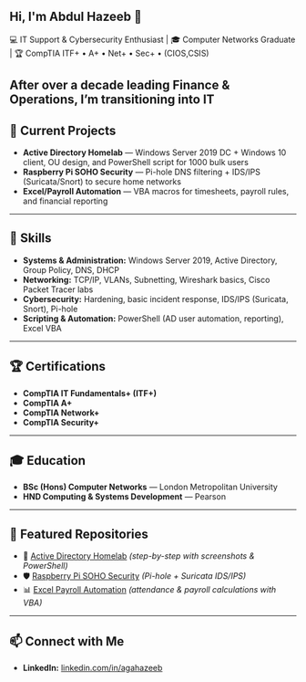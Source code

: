 ## Hi, I'm Abdul Hazeeb 👋

💻 IT Support & Cybersecurity Enthusiast | 🎓 Computer Networks Graduate | 🏆 CompTIA ITF+ • A+ • Net+ • Sec+ • (CIOS,CSIS) 

After over a decade leading Finance & Operations, I’m transitioning into IT 
---

## 🔧 Current Projects
- **Active Directory Homelab** — Windows Server 2019 DC + Windows 10 client, OU design, and PowerShell script for 1000 bulk users  
- **Raspberry Pi SOHO Security** — Pi-hole DNS filtering + IDS/IPS (Suricata/Snort) to secure home networks  
- **Excel/Payroll Automation** — VBA macros for timesheets, payroll rules, and financial reporting  

---

## 🧠 Skills
- **Systems & Administration:** Windows Server 2019, Active Directory, Group Policy, DNS, DHCP  
- **Networking:** TCP/IP, VLANs, Subnetting, Wireshark basics, Cisco Packet Tracer labs  
- **Cybersecurity:** Hardening, basic incident response, IDS/IPS (Suricata, Snort), Pi-hole  
- **Scripting & Automation:** PowerShell (AD user automation, reporting), Excel VBA  


---

## 🏆 Certifications
- **CompTIA IT Fundamentals+ (ITF+)**  
- **CompTIA A+**  
- **CompTIA Network+**  
- **CompTIA Security+**  


---

## 🎓 Education
- **BSc (Hons) Computer Networks** — London Metropolitan University  
- **HND Computing & Systems Development** — Pearson  

---

## 📂 Featured Repositories
- 🔑 [Active Directory Homelab](#) *(step-by-step with screenshots & PowerShell)*  
- 🛡 [Raspberry Pi SOHO Security](#) *(Pi-hole + Suricata IDS/IPS)*  
- 📊 [Excel Payroll Automation](#) *(attendance & payroll calculations with VBA)*  



---

## 📫 Connect with Me
- **LinkedIn:** [linkedin.com/in/agahazeeb](https://www.linkedin.com/in/agahazeeb)  
